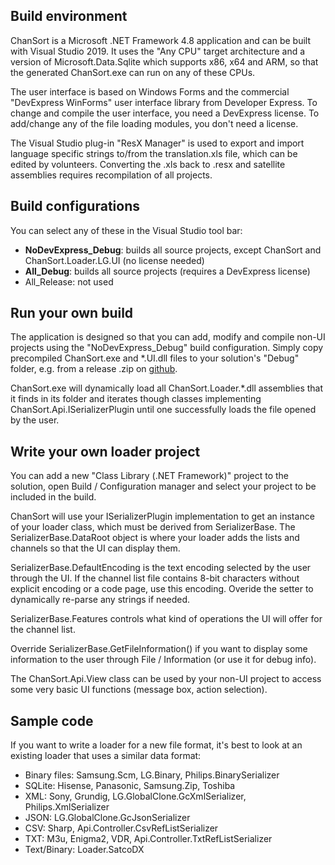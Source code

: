 Build environment
---
ChanSort is a Microsoft .NET Framework 4.8 application and can be built with Visual Studio 2019.
It uses the "Any CPU" target architecture and a version of Microsoft.Data.Sqlite which supports x86, x64 and ARM, so that the 
generated ChanSort.exe can run on any of these CPUs.

The user interface is based on Windows Forms and the commercial "DevExpress WinForms" user interface library from Developer Express. 
To change and compile the user interface, you need a DevExpress license. 
To add/change any of the file loading modules, you don't need a license. 

The Visual Studio plug-in "ResX Manager" is used to export and import language specific strings to/from the translation.xls file,
which can be edited by volunteers. Converting the .xls back to .resx and satellite assemblies requires recompilation of all projects.

Build configurations 
---
You can select any of these in the Visual Studio tool bar:
- **NoDevExpress_Debug**: builds all source projects, except ChanSort and ChanSort.Loader.LG.UI (no license needed) 
- **All_Debug**: builds all source projects (requires a DevExpress license) 
- All_Release: not used

Run your own build
---
The application is designed so that you can add, modify and compile non-UI projects using the "NoDevExpress_Debug" build configuration.
Simply copy precompiled ChanSort.exe and \*.UI.dll files to your solution's "Debug" folder, e.g. from a release .zip on [github](https://github.com/PredatH0r/ChanSort/releases).

ChanSort.exe will dynamically load all ChanSort.Loader.*.dll assemblies that it finds in its folder and iterates though classes implementing 
ChanSort.Api.ISerializerPlugin until one successfully loads the file opened by the user.

Write your own loader project
---
You can add a new "Class Library (.NET Framework)" project to the solution, open Build / Configuration manager and select your project to be included in the build.

ChanSort will use your ISerializerPlugin implementation to get an instance of your loader class, which must be derived from SerializerBase. 
The SerializerBase.DataRoot object is where your loader adds the lists and channels so that the UI can display them.

SerializerBase.DefaultEncoding is the text encoding selected by the user through the UI. If the channel list file contains 8-bit characters 
without explicit encoding or a code page, use this encoding. Overide the setter to dynamically re-parse any strings if needed.

SerializerBase.Features controls what kind of operations the UI will offer for the channel list.

Override SerializerBase.GetFileInformation() if you want to display some information to the user through File / Information (or use it for debug info).

The ChanSort.Api.View class can be used by your non-UI project to access some very basic UI functions (message box, action selection).


Sample code
---
If you want to write a loader for a new file format, it's best to look at an existing loader that uses a similar data format: 
- Binary files: Samsung.Scm, LG.Binary, Philips.BinarySerializer
- SQLite: Hisense, Panasonic, Samsung.Zip, Toshiba
- XML: Sony, Grundig, LG.GlobalClone.GcXmlSerializer, Philips.XmlSerializer
- JSON: LG.GlobalClone.GcJsonSerializer
- CSV: Sharp, Api.Controller.CsvRefListSerializer
- TXT: M3u, Enigma2, VDR, Api.Controller.TxtRefListSerializer
- Text/Binary: Loader.SatcoDX